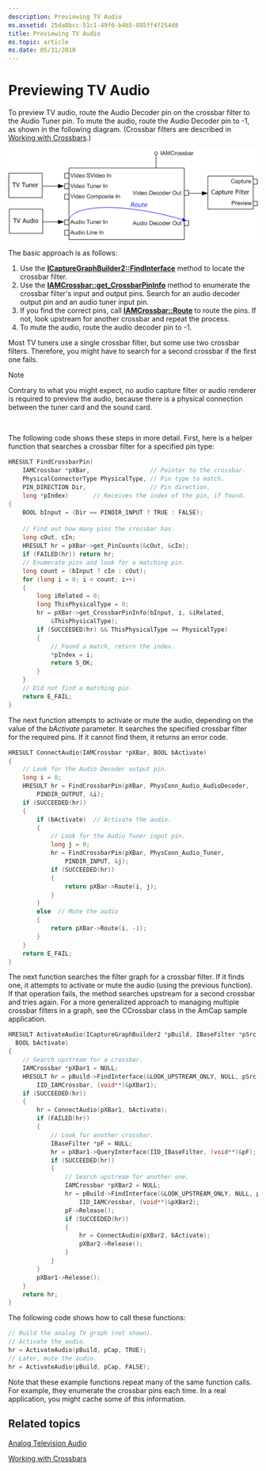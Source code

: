 ```yaml
---
description: Previewing TV Audio
ms.assetid: 25da8bcc-51c1-49f0-b4b5-885ff4f254d8
title: Previewing TV Audio
ms.topic: article
ms.date: 05/31/2018
---
```


# Previewing TV Audio

To preview TV audio, route the Audio Decoder pin on the crossbar filter to the Audio Tuner pin. To mute the audio, route the Audio Decoder pin to -1, as shown in the following diagram. (Crossbar filters are described in [Working with Crossbars](working-with-crossbars.md).)

![routing the audio decoder pin](images/vidcap07.png)

The basic approach is as follows:

1.  Use the [**ICaptureGraphBuilder2::FindInterface**](/windows/desktop/api/Strmif/nf-strmif-icapturegraphbuilder2-findinterface) method to locate the crossbar filter.
2.  Use the [**IAMCrossbar::get\_CrossbarPinInfo**](/windows/desktop/api/Strmif/nf-strmif-iamcrossbar-get_crossbarpininfo) method to enumerate the crossbar filter's input and output pins. Search for an audio decoder output pin and an audio tuner input pin.
3.  If you find the correct pins, call [**IAMCrossbar::Route**](/windows/desktop/api/Strmif/nf-strmif-iamcrossbar-route) to route the pins. If not, look upstream for another crossbar and repeat the process.
4.  To mute the audio, route the audio decoder pin to -1.

Most TV tuners use a single crossbar filter, but some use two crossbar filters. Therefore, you might have to search for a second crossbar if the first one fails.

> [!Note]  
> Contrary to what you might expect, no audio capture filter or audio renderer is required to preview the audio, because there is a physical connection between the tuner card and the sound card.

 

The following code shows these steps in more detail. First, here is a helper function that searches a crossbar filter for a specified pin type:


```C++
HRESULT FindCrossbarPin(
    IAMCrossbar *pXBar,                 // Pointer to the crossbar.
    PhysicalConnectorType PhysicalType, // Pin type to match.
    PIN_DIRECTION Dir,                  // Pin direction.
    long *pIndex)       // Receives the index of the pin, if found.
{
    BOOL bInput = (Dir == PINDIR_INPUT ? TRUE : FALSE);

    // Find out how many pins the crossbar has.
    long cOut, cIn;
    HRESULT hr = pXBar->get_PinCounts(&cOut, &cIn);
    if (FAILED(hr)) return hr;
    // Enumerate pins and look for a matching pin.
    long count = (bInput ? cIn : cOut);
    for (long i = 0; i < count; i++)
    {
        long iRelated = 0;
        long ThisPhysicalType = 0;
        hr = pXBar->get_CrossbarPinInfo(bInput, i, &iRelated,
            &ThisPhysicalType);
        if (SUCCEEDED(hr) && ThisPhysicalType == PhysicalType)
        {
            // Found a match, return the index.
            *pIndex = i;
            return S_OK;
        }
    }
    // Did not find a matching pin.
    return E_FAIL;
}
```



The next function attempts to activate or mute the audio, depending on the value of the *bActivate* parameter. It searches the specified crossbar filter for the required pins. If it cannot find them, it returns an error code.


```C++
HRESULT ConnectAudio(IAMCrossbar *pXBar, BOOL bActivate)
{
    // Look for the Audio Decoder output pin.
    long i = 0;
    HRESULT hr = FindCrossbarPin(pXBar, PhysConn_Audio_AudioDecoder,
        PINDIR_OUTPUT, &i);
    if (SUCCEEDED(hr))
    {
        if (bActivate)  // Activate the audio. 
        {
            // Look for the Audio Tuner input pin.
            long j = 0;
            hr = FindCrossbarPin(pXBar, PhysConn_Audio_Tuner, 
                PINDIR_INPUT, &j);
            if (SUCCEEDED(hr))
            {
                return pXBar->Route(i, j);
            }
        }
        else  // Mute the audio
        {
            return pXBar->Route(i, -1);
        }
    }
    return E_FAIL;
}
```



The next function searches the filter graph for a crossbar filter. If it finds one, it attempts to activate or mute the audio (using the previous function). If that operation fails, the method searches upstream for a second crossbar and tries again. For a more generalized approach to managing multiple crossbar filters in a graph, see the CCrossbar class in the AmCap sample application.


```C++
HRESULT ActivateAudio(ICaptureGraphBuilder2 *pBuild, IBaseFilter *pSrc,
  BOOL bActivate)
{
    // Search upstream for a crossbar.
    IAMCrossbar *pXBar1 = NULL;
    HRESULT hr = pBuild->FindInterface(&LOOK_UPSTREAM_ONLY, NULL, pSrc,
        IID_IAMCrossbar, (void**)&pXBar1);
    if (SUCCEEDED(hr)) 
    {
        hr = ConnectAudio(pXBar1, bActivate);
        if (FAILED(hr))
        {
            // Look for another crossbar.
            IBaseFilter *pF = NULL;
            hr = pXBar1->QueryInterface(IID_IBaseFilter, (void**)&pF);
            if (SUCCEEDED(hr)) 
            {
                // Search upstream for another one.
                IAMCrossbar *pXBar2 = NULL;
                hr = pBuild->FindInterface(&LOOK_UPSTREAM_ONLY, NULL, pF,
                    IID_IAMCrossbar, (void**)&pXBar2);
                pF->Release();
                if (SUCCEEDED(hr))
                {
                    hr = ConnectAudio(pXBar2, bActivate);
                    pXBar2->Release();
                }
            }
        }
        pXBar1->Release();
    }
    return hr;
}
```



The following code shows how to call these functions:


```C++
// Build the analog TV graph (not shown).
// Activate the audio.
hr = ActivateAudio(pBuild, pCap, TRUE);
// Later, mute the audio.
hr = ActivateAudio(pBuild, pCap, FALSE);
```



Note that these example functions repeat many of the same function calls. For example, they enumerate the crossbar pins each time. In a real application, you might cache some of this information.

## Related topics

<dl> <dt>

[Analog Television Audio](analog-television-audio.md)
</dt> <dt>

[Working with Crossbars](working-with-crossbars.md)
</dt> </dl>

 

 



